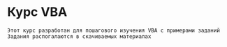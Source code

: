 # Курс VBA
	Этот курс разработан для пошагового изучения VBA с примерами заданий
	Задания распогалаются в скачиваемых материалах
